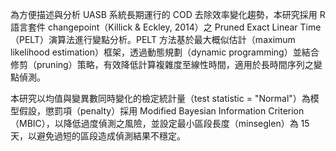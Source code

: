 為方便描述與分析 UASB 系統長期運行的 COD 去除效率變化趨勢，本研究採用 R 語言套件 changepoint（Killick & Eckley, 2014）之 Pruned Exact Linear Time（PELT）演算法進行變點分析。PELT 方法基於最大概似估計（maximum likelihood estimation）框架，透過動態規劃（dynamic programming）並結合修剪（pruning）策略，有效降低計算複雜度至線性時間，適用於長時間序列之變點偵測。

本研究以均值與變異數同時變化的檢定統計量（test statistic = "Normal"）為模型假設，懲罰項（penalty）採用 Modified Bayesian Information Criterion（MBIC），以降低過度偵測之風險，並設定最小區段長度（minseglen）為 15 天，以避免過短的區段造成偵測結果不穩定。
